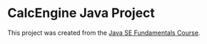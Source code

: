 # CalcEngine Java Project

This project was created from the [Java SE Fundamentals Course](https://app.pluralsight.com/library/courses/java-se-17-fundamentals/table-of-contents).